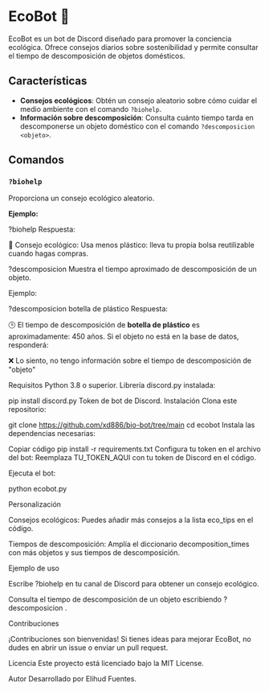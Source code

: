 # EcoBot 🌱

EcoBot es un bot de Discord diseñado para promover la conciencia ecológica. Ofrece consejos diarios sobre sostenibilidad y permite consultar el tiempo de descomposición de objetos domésticos.

## Características

- **Consejos ecológicos**: Obtén un consejo aleatorio sobre cómo cuidar el medio ambiente con el comando `?biohelp`.
- **Información sobre descomposición**: Consulta cuánto tiempo tarda en descomponerse un objeto doméstico con el comando `?descomposicion <objeto>`.

## Comandos

### `?biohelp`
Proporciona un consejo ecológico aleatorio.

**Ejemplo:**

?biohelp
Respuesta:

🌱 Consejo ecológico: Usa menos plástico: lleva tu propia bolsa reutilizable cuando hagas compras.

?descomposicion <objeto>
Muestra el tiempo aproximado de descomposición de un objeto.

Ejemplo:

?descomposicion botella de plástico
Respuesta:



🕒 El tiempo de descomposición de **botella de plástico** es aproximadamente: 450 años.
Si el objeto no está en la base de datos, responderá:

❌ Lo siento, no tengo información sobre el tiempo de descomposición de "objeto"

Requisitos
Python 3.8 o superior.
Librería discord.py instalada:


pip install discord.py
Token de bot de Discord.
Instalación
Clona este repositorio:



git clone https://github.com/xd886/bio-bot/tree/main
cd ecobot
Instala las dependencias necesarias:


Copiar código
pip install -r requirements.txt
Configura tu token en el archivo del bot: Reemplaza TU_TOKEN_AQUI con tu token de Discord en el código.

Ejecuta el bot:

python ecobot.py

Personalización

Consejos ecológicos: Puedes añadir más consejos a la lista eco_tips en el código.

Tiempos de descomposición: Amplía el diccionario decomposition_times con más objetos y sus tiempos de descomposición.

Ejemplo de uso

Escribe ?biohelp en tu canal de Discord para obtener un consejo ecológico.

Consulta el tiempo de descomposición de un objeto escribiendo ?descomposicion <objeto>.

Contribuciones

¡Contribuciones son bienvenidas! Si tienes ideas para mejorar EcoBot, no dudes en abrir un issue o enviar un pull request.

Licencia
Este proyecto está licenciado bajo la MIT License.

Autor
Desarrollado por Elihud Fuentes.
